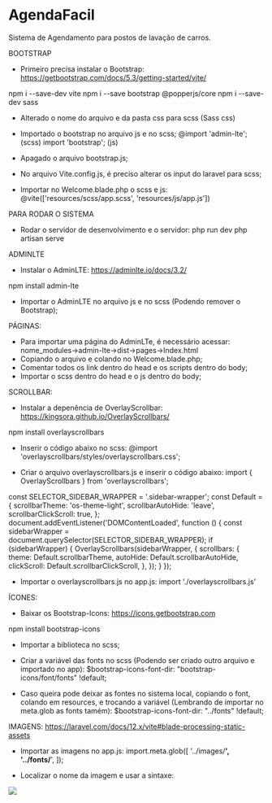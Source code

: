 # AgendaFacil
Sistema de Agendamento para postos de lavação de carros.


BOOTSTRAP
- Primeiro precisa instalar o Bootstrap:
https://getbootstrap.com/docs/5.3/getting-started/vite/

npm i --save-dev vite
npm i --save bootstrap @popperjs/core
npm i --save-dev sass

- Alterado o nome do arquivo e da pasta css para scss (Sass css)

- Importado o bootstrap no arquivo js e no scss;
@import 'admin-lte'; (scss)
import 'bootstrap'; (js)

- Apagado o arquivo bootstrap.js;

- No arquivo Vite.config.js, é preciso alterar os input do laravel para scss;

- Importar no Welcome.blade.php o scss e js:
@vite(['resources/scss/app.scss', 'resources/js/app.js'])


PARA RODAR O SISTEMA
- Rodar o servidor de desenvolvimento e o servidor:
php run dev
php artisan serve



ADMINLTE
- Instalar o AdminLTE:
https://adminlte.io/docs/3.2/

npm install admin-lte

- Importar o AdminLTE no arquivo js e no scss (Podendo remover o Bootstrap);



PÁGINAS:
- Para importar uma página do AdminLTe, é necessário acessar: nome_modules->admin-lte->dist->pages->Index.html
- Copiando o arquivo e colando no Welcome.blade.php;
- Comentar todos os link dentro do head e os scripts dentro do body;
- Importar o scss dentro do head e o js dentro do body;


SCROLLBAR:
- Instalar a depenência de OverlayScrollbar:
https://kingsora.github.io/OverlayScrollbars/

npm install overlayscrollbars

- Inserir o código abaixo no scss:
@import 'overlayscrollbars/styles/overlayscrollbars.css';

- Criar o arquivo overlayscrollbars.js e inserir o código abaixo:
import { 
  OverlayScrollbars
} from 'overlayscrollbars';

const SELECTOR_SIDEBAR_WRAPPER = '.sidebar-wrapper';
      const Default = {
        scrollbarTheme: 'os-theme-light',
        scrollbarAutoHide: 'leave',
        scrollbarClickScroll: true,
      };
      document.addEventListener('DOMContentLoaded', function () {
        const sidebarWrapper = document.querySelector(SELECTOR_SIDEBAR_WRAPPER);
        if (sidebarWrapper) {
          OverlayScrollbars(sidebarWrapper, {
            scrollbars: {
              theme: Default.scrollbarTheme,
              autoHide: Default.scrollbarAutoHide,
              clickScroll: Default.scrollbarClickScroll,
            },
          });
        }
      });

- Importar o overlayscrollbars.js no app.js:
import './overlayscrollbars.js'


ÍCONES:
- Baixar os Bootstrap-Icons:
https://icons.getbootstrap.com

npm install bootstrap-icons

- Importar a biblioteca no scss;
- Criar a variável das fonts no scss (Podendo ser criado outro arquivo e importado no app):
$bootstrap-icons-font-dir: "bootstrap-icons/font/fonts" !default;

- Caso queira pode deixar as fontes no sistema local, copiando o font, colando em resources, e trocando a variável (Lembrando de importar no meta.glob as fonts tamém):
$bootstrap-icons-font-dir: "../fonts" !default;


IMAGENS:
https://laravel.com/docs/12.x/vite#blade-processing-static-assets

- Importar as imagens no app.js:
import.meta.glob([
  '../images/**',
  '../fonts/**',
]);

- Localizar o nome da imagem e usar a sintaxe:
<img src="{{ Vite::asset('resources/images/logo.png') }}">

